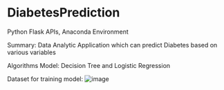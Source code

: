 # DiabetesPrediction
Python Flask APIs, Anaconda Environment

Summary: Data Analytic Application which can predict Diabetes based on various variables

Algorithms Model: Decision Tree and Logistic Regression

Dataset for training model:
![image](https://user-images.githubusercontent.com/39202933/70865695-50a26c80-1f2e-11ea-8951-5453a1a05400.png)

